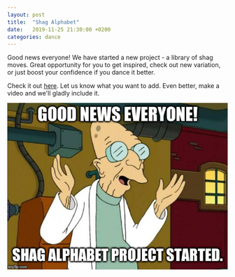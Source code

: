 ```yaml
---
layout: post
title:  "Shag Alphabet"
date:   2019-11-25 21:30:00 +0200
categories: dance
---
```

Good news everyone! We have started a new project - a library of shag moves. Great opportunity for you to get inspired, check out new variation, or just boost your confidence if you dance it better.

Check it out [here](/alphabet). Let us know what you want to add. Even better, make a video and we'll gladly include it.

![Good news everyone!](/assets/shag-alphabet.jpg)

